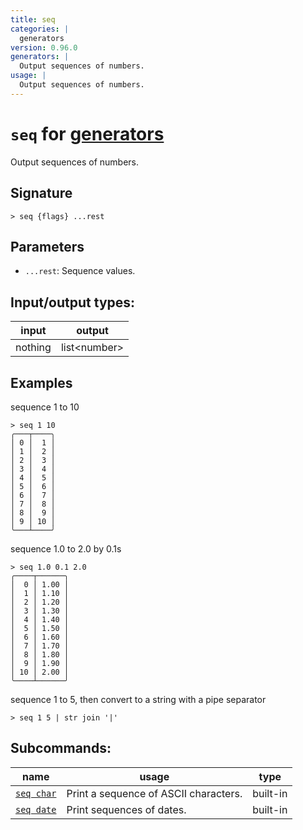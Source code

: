 ```yaml
---
title: seq
categories: |
  generators
version: 0.96.0
generators: |
  Output sequences of numbers.
usage: |
  Output sequences of numbers.
---
```

<!-- This file is automatically generated. Please edit the command in https://github.com/nushell/nushell instead. -->

# `seq` for [generators](/commands/categories/generators.md)

<div class='command-title'>Output sequences of numbers.</div>

## Signature

```> seq {flags} ...rest```

## Parameters

 -  `...rest`: Sequence values.


## Input/output types:

| input   | output       |
| ------- | ------------ |
| nothing | list\<number\> |

## Examples

sequence 1 to 10
```nu
> seq 1 10
╭───┬────╮
│ 0 │  1 │
│ 1 │  2 │
│ 2 │  3 │
│ 3 │  4 │
│ 4 │  5 │
│ 5 │  6 │
│ 6 │  7 │
│ 7 │  8 │
│ 8 │  9 │
│ 9 │ 10 │
╰───┴────╯

```

sequence 1.0 to 2.0 by 0.1s
```nu
> seq 1.0 0.1 2.0
╭────┬──────╮
│  0 │ 1.00 │
│  1 │ 1.10 │
│  2 │ 1.20 │
│  3 │ 1.30 │
│  4 │ 1.40 │
│  5 │ 1.50 │
│  6 │ 1.60 │
│  7 │ 1.70 │
│  8 │ 1.80 │
│  9 │ 1.90 │
│ 10 │ 2.00 │
╰────┴──────╯

```

sequence 1 to 5, then convert to a string with a pipe separator
```nu
> seq 1 5 | str join '|'

```


## Subcommands:

| name                                     | usage                                 | type     |
| ---------------------------------------- | ------------------------------------- | -------- |
| [`seq char`](/commands/docs/seq_char.md) | Print a sequence of ASCII characters. | built-in |
| [`seq date`](/commands/docs/seq_date.md) | Print sequences of dates.             | built-in |
